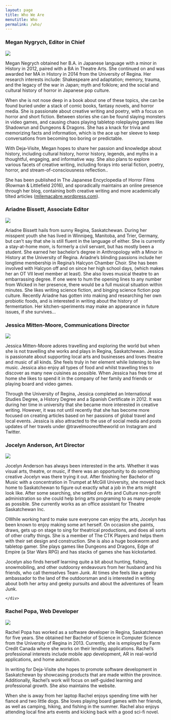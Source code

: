 ```yaml
---
layout: page
title: Who We Are
menutitle: Who
permalink: /who/
---
```


<div class="bio-container">
    <div class="bio-title-box"><a class="bio-title" ><h3 >Megan Nygrych, Editor in Chief</h3></a></div>
    <div class="bio-avatar left">
        <img src="/assets/img/megan.jpg">
    </div>
    <div class="bio-content right selected">
        <p>Megan Negrych obtained her B.A. in Japanese language with a minor in History in 2012, paired with a BA in Theatre Arts. She continued on and was awarded her MA in History in 2014 from the University of Regina. Her research interests include: Shakespeare and adaptation; memory, trauma, and the legacy of the war in Japan; myth and folklore; and the social and cultural history of horror in Japanese pop culture.</p>
        <p>When she is not nose deep in a book about one of these topics, she can be found buried under a stack of comic books, fantasy novels, and horror media. She is passionate about creative writing and poetry, with a focus on horror and short fiction. Between stories she can be found slaying monsters in video games, and causing chaos playing tabletop roleplaying games like Shadowrun and Dungeons &amp; Dragons. She has a knack for trivia and memorizing facts and information, which is the ace up her sleeve to keep conversations from becoming too boring or predictable.</p>
        <p>With Deja-Visite, Megan hopes to share her passion and knowledge about history, including cultural history, horror history, legends, and myths in a thoughtful, engaging, and informative way. She also plans to explore various facets of creative writing, including forays into serial fiction, poetry, horror, and stream-of-consciousness reflection..</p>
        <p>She has been published in The Japanese Encyclopedia of Horror Films (Rowman &amp; Littlefield 2016), and sporadically maintains an online presence through her blog, containing both creative writing and more academically tilted articles (<a href="https://mllemacabre.wordpress.com">mllemacabre.wordpress.com</a>).</p>
    </div>
</div>

<div class="bio-container">
    <div class="bio-title-box"><a  class="bio-title" ><h3 >Ariadne Bissett, Associate Editor</h3></a></div>
    <div class="bio-avatar right">
        <img src="/assets/img/ariadne.jpg">
    </div>
    <div class="bio-content left selected">
        <p>Ariadne Bissett hails from sunny Regina, Saskatchewan. During her misspent youth she has lived in Winnipeg, Manitoba, and Trier, Germany, but can’t say that she is still fluent in the language of either. She is currently a stay-at-home mom, is formerly a civil servant, but has mostly been a student. She  earned her bachelor’s degree in Anthropology with a Minor in History at the University of Regina.  Ariadne’s blinding passions include her longtime membership in Regina’s Halcyon Chamber Choir. She has been involved with Halcyon off and on since her high school days, (which makes her an OT VII level member at least). She also loves musical theatre to an embarrassing degree. If one were to hum the opening lines to any number from Wicked in her presence, there would be a full musical situation within minutes.  She likes writing science fiction, and binging science fiction pop culture. Recently Ariadne has gotten into making and researching her own probiotic foods, and is interested in writing about the history of fermentation. Her kitchen-speriments may make an appearance in future issues, if she survives... </p>
    </div>
</div>

<div class="bio-container">
    <div class="bio-title-box"><a  class="bio-title" ><h3 >Jessica Mitten-Moore, Communications Director</h3></a></div>
    <div class="bio-avatar left">
        <img src="/assets/img/jessica.jpg">
    </div>
    <div class="bio-content right selected">
        <p>Jessica Mitten-Moore adores travelling and exploring the world but when she is not travelling she works and plays in Regina, Saskatchewan. Jessica is passionate about supporting local arts and businesses and loves theatre and music of all kinds. She feels truly in her element while listening to live music. Jessica also enjoy all types of food and whilst travelling tries to discover as many new cuisines as possible. When Jessica has free time at home she likes to spend it in the company of her family and friends or playing board and video games.</p>
        <p>Through the University of Regina, Jessica completed an International Studies Degree, a History Degree and a Spanish Certificate in 2012. It was during her time in university that she became more interested in creative writing. However, it was not until recently that she has become more focused on creating articles based on her passions of global travel and local events. Jessica is also attracted to the use of social media and posts updates of her travels under @travelmooreoftheworld on Instagram and Twitter.</p>
    </div>
</div>

<div class="bio-container">
    <div class="bio-title-box"><a  class="bio-title" ><h3 >Jocelyn Anderson, Art Director</h3></a></div>
    <div class="bio-avatar right selected">
        <img src="/assets/img/jocelyn.jpg">
    </div>
    <div class="bio-content left selected">
        <p>Jocelyn Anderson has always been interested in the arts. Whether it was visual arts, theatre, or music, if there was an opportunity to do something creative Jocelyn was there trying it out. After finishing her Bachelor of Music with a concentration in Trumpet at McGill University, she moved back home to Saskatchewan to figure out exactly what a job in the arts might look like. After some searching, she settled on Arts and Culture non-profit administration so she could help bring arts programing to as many people as possible. She currently works as an office assistant for Theatre Saskatchewan Inc.</p>
        <p>OWhile working hard to make sure everyone can enjoy the arts, Jocelyn has been known to enjoy making some art herself. On occasion she paints, draws, gets up on stage to sing for theatrical productions, and does all sorts of other crafty things. She is a member of The CTK Players and helps them with their set design and construction. She is also a huge bookworm and tabletop gamer. She plays games like Dungeons and Dragons, Edge of Empire (a Star Wars RPG) and has stacks of games she has kickstarted.</p>
        <p>Jocelyn also finds herself learning quite a bit about hunting, fishing, snowmobiling, and other outdoorsy endeavours from her husband and his friends, who call themselves Team Junk. At times she feels like a geeky ambassador to the land of the outdoorsman and is interested in writing about both her artsy and geeky pursuits and about the adventures of Team Junk.</p>

    </div>
</div>

<div class="bio-container">
    <div class="bio-title-box"><a  class="bio-title" ><h3 >Rachel Popa, Web Developer</h3></a></div>
    <div class="bio-avatar left">
        <img src="/assets/img/rachel.jpg">
    </div>
    <div class="bio-content right selected">
        <p>Rachel Popa has worked as a software developer in Regina, Saskatchewan for five years. She obtained her Bachelor of Science in Computer Science from the University of Regina in 2013. Currently, she is employed by Farm Credit Canada where she works on their lending applications. Rachel’s professional interests include mobile app development, AR in real-world applications, and home automation.</p>
        <p>In writing for Deja-Visite she hopes to promote software development in Saskatchewan by showcasing products that are made within the province. Additionally, Rachel’s work will focus on self-guided learning and professional growth. She also maintains the website.</p>
        <p>When she is away from her laptop Rachel enjoys spending time with her fiancé and two little dogs. She loves playing board games with her friends, as well as camping, hiking, and fishing in the summer. Rachel also enjoys attending local fine arts events and kicking back with a good sci-fi novel.
</p>
    </div>
</div>